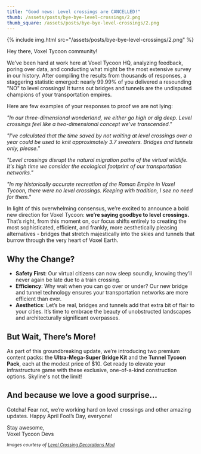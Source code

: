 ```yaml
---
title: "Good news: Level crossings are CANCELLED!"
thumb: /assets/posts/bye-bye-level-crossings/2.png
thumb_square: /assets/posts/bye-bye-level-crossings/2.png
---
```


{% include img.html src="/assets/posts/bye-bye-level-crossings/2.png" %}

Hey there, Voxel Tycoon community!

We’ve been hard at work here at Voxel Tycoon HQ, analyzing feedback, poring over data, and conducting what might be the most extensive survey in our history. After compiling the results from thousands of responses, a staggering statistic emerged: nearly 99.99% of you delivered a resounding "NO" to level crossings! It turns out bridges and tunnels are the undisputed champions of your transportation empires.

Here are few examples of your responses to proof we are not lying:

*"In our three-dimensional wonderland, we either go high or dig deep. Level crossings feel like a two-dimensional concept we've transcended."*

*"I've calculated that the time saved by not waiting at level crossings over a year could be used to knit approximately 3.7 sweaters. Bridges and tunnels only, please."*

*"Level crossings disrupt the natural migration paths of the virtual wildlife. It's high time we consider the ecological footprint of our transportation networks."*

*"In my historically accurate recreation of the Roman Empire in Voxel Tycoon, there were no level crossings. Keeping with tradition, I see no need for them."*

In light of this overwhelming consensus, we’re excited to announce a bold new direction for Voxel Tycoon: **we’re saying goodbye to level crossings.** That’s right, from this moment on, our focus shifts entirely to creating the most sophisticated, efficient, and frankly, more aesthetically pleasing alternatives - bridges that stretch majestically into the skies and tunnels that burrow through the very heart of Voxel Earth.

## Why the Change?

- **Safety First**: Our virtual citizens can now sleep soundly, knowing they’ll never again be late due to a train crossing.
- **Efficiency**: Why wait when you can go over or under? Our new bridge and tunnel technology ensures your transportation networks are more efficient than ever.
- **Aesthetics**: Let’s be real, bridges and tunnels add that extra bit of flair to your cities. It’s time to embrace the beauty of unobstructed landscapes and architecturally significant overpasses.

## But Wait, There’s More!

As part of this groundbreaking update, we’re introducing two premium content packs: the **Ultra-Mega-Super Bridge Kit** and the **Tunnel Tycoon Pack**,  each at the modest price of $10. Get ready to elevate your infrastructure game with these exclusive, one-of-a-kind construction options. Skyline's not the limit!

## And because we love a good surprise…

Gotcha! Fear not, we’re working hard on level crossings and other amazing updates. Happy April Fool’s Day, everyone!

Stay awesome,  
Voxel Tycoon Devs

<small>*Images courtesy of [Level Crossing Decorations Mod](https://steamcommunity.com/sharedfiles/filedetails/?id=2937529983)*</small>